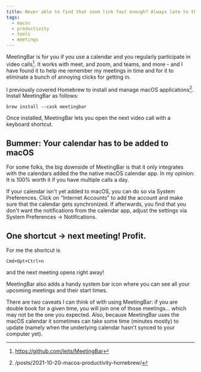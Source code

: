 ```yaml
---
title: Never able to find that zoom link fast enough? Always late to the next meeting? Use MeetingBar!
tags:
  - macos
  - productivity
  - tools
  - meetings
---
```


MeetingBar is for you if you use a calendar and you regularly participate in video calls[^1].<!--more--> It works with meet, and zoom, and teams, and more - and I have found it to help me remember my meetings in time and for it to eliminate a bunch of annoying clicks for getting in.

I previously covered Homebrew to install and manage macOS applications[^2]. Install MeetingBar as follows:

    brew install --cask meetingbar

Once installed, MeetingBar lets you open the next video call with a keyboard shortcut.

## Bummer: Your calendar has to be added to macOS

For some folks, the big downside of MeetingBar is that it only integrates with the calendars added the the native macOS calendar app. In my opinion: It is 100% worth it  if you have multiple calls a day.

If your calendar isn't yet added to macOS, you can do so via System Preferences. Click on "Internet Accounts" to add the account and make sure that the calendar gets synchronized. If afterwards, you find that you don't want the notifications from the calendar app, adjust the settings via System Preferences -> Notifications.

## One shortcut -> next meeting! Profit.

For me the shortcut is

    Cmd+Opt+Ctrl+n

and the next meeting opens right away!

MeetingBar also adds a handy system bar icon where you can see all your upcoming meetings and their start times.

There are two caveats I can think of with using MeetingBar: if you are double book for a given time, you will join one of those meetings... which may not be the one you expected. Also, because MeetingBar uses the macOS calendar it sometimes can take some time (minutes mostly) to update  (namely when the underlying calendar hasn't synced to your computer yet).

[^1]: https://github.com/leits/MeetingBar
[^2]: /posts/2021-10-20-macos-productivity-homebrew/